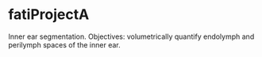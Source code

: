 # fatiProjectA
Inner ear segmentation.
Objectives:  volumetrically quantify endolymph and perilymph spaces of the inner ear.
